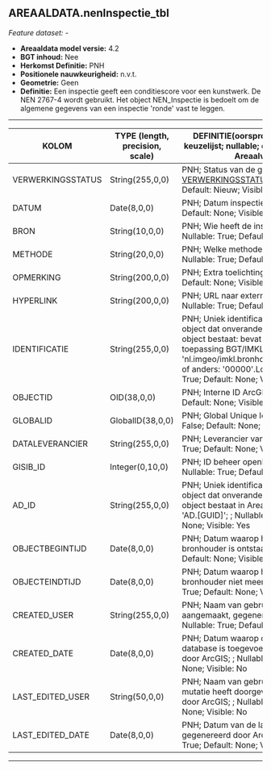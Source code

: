## AREAALDATA.nenInspectie_tbl

*Feature dataset: -*

* __Areaaldata model versie:__ 4.2
* __BGT inhoud:__ Nee
* __Herkomst Definitie:__ PNH
* __Positionele nauwkeurigheid:__ n.v.t.
* __Geometrie:__ Geen
* __Definitie:__ Een inspectie geeft een conditiescore voor een kunstwerk. De NEN 2767-4 wordt gebruikt. Het object NEN_Inspectie is bedoelt om de algemene gegevens van een inspectie 'ronde' vast te leggen.

***

|__KOLOM__                             |__TYPE (length, precision, scale)__          	          |__DEFINITIE__(oorsprong; beschrijving; keuzelijst; nullable; default; zichtbaar in Areaalviewer)|
|------                              |----              |-----    |
|VERWERKINGSSTATUS                   |String(255,0,0)   |PNH; Status van de gegevens; keuzelijst [VERWERKINGSSTATUS](http://provincienh.github.io/Leveren_Geoinformatie/keuzelijsten/VERWERKINGSSTATUS.md); Nullable: False; Default: Nieuw; Visible: Yes|
|DATUM                               |Date(8,0,0)       |PNH; Datum inspectie; ; Nullable: True; Default: None; Visible: No|
|BRON                                |String(10,0,0)    |PNH; Wie heeft de inspectie uitgevoerd; ; Nullable: True; Default: None; Visible: No|
|METHODE                             |String(20,0,0)    |PNH; Welke methode is gebruikt; ; Nullable: True; Default: None; Visible: No|
|OPMERKING                           |String(200,0,0)   |PNH; Extra toelichting; ; Nullable: True; Default: None; Visible: No|
|HYPERLINK                           |String(200,0,0)   |PNH; URL naar extern document; ; Nullable: True; Default: None; Visible: No|
|IDENTIFICATIE                       |String(255,0,0)   |PNH; Uniek identificatienummer voor het object dat onveranderlijk is zolang het object bestaat: bevat indien van toepassing BGT/IMKL ID in format 'nl.imgeo/imkl.bronhouderscode.LokaalID' of anders: '00000'.LokaalID; ; Nullable: True; Default: None; Visible: No|
|OBJECTID                            |OID(38,0,0)       |PNH; Interne ID ArcGIS; ; Nullable: False; Default: None; Visible: Yes|
|GLOBALID                            |GlobalID(38,0,0)  |PNH; Global Unique Identifier; ; Nullable: False; Default: None; Visible: No|
|DATALEVERANCIER                     |String(255,0,0)   |PNH; Leverancier van de data; ; Nullable: True; Default: None; Visible: No|
|GISIB_ID                            |Integer(0,10,0)   |PNH; ID beheer openbare ruimte (GISIB); ; Nullable: True; Default: None; Visible: No|
|AD_ID                               |String(255,0,0)   |PNH; Uniek identificatienummer voor het object dat onveranderlijk is zolang het object bestaat in Areaaldata: in format 'AD.[GUID]'; ; Nullable: False; Default: None; Visible: Yes|
|OBJECTBEGINTIJD                     |Date(8,0,0)       |PNH; Datum waarop het object bij de bronhouder is ontstaan; ; Nullable: True; Default: None; Visible: Yes|
|OBJECTEINDTIJD                      |Date(8,0,0)       |PNH; Datum waarop het object bij de bronhouder niet meer geldig is; ; Nullable: True; Default: None; Visible: Yes|
|CREATED_USER                        |String(255,0,0)   |PNH; Naam van gebruiker die de rij heeft aangemaakt, gegenereerd door ArcGIS; ; Nullable: True; Default: None; Visible: No|
|CREATED_DATE                        |Date(8,0,0)       |PNH; Datum waarop de rij aan de database is toegevoegd, gegenereerd door ArcGIS; ; Nullable: True; Default: None; Visible: No|
|LAST_EDITED_USER                    |String(50,0,0)    |PNH; Naam van gebruiker die de laatste mutatie heeft doorgevoerd, gegenereerd door ArcGIS; ; Nullable: True; Default: None; Visible: No|
|LAST_EDITED_DATE                    |Date(8,0,0)       |PNH; Datum van de laatste mutatie, gegenereerd door ArcGIS; ; Nullable: True; Default: None; Visible: No|

***
